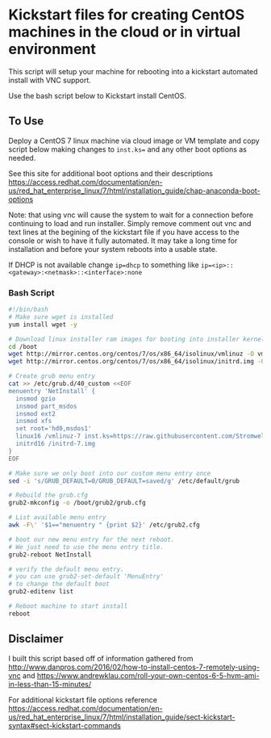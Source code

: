 # Kickstart files for creating CentOS machines in the cloud or in virtual environment

This script will setup your machine for rebooting into a kickstart automated install with VNC support.

Use the bash script below to Kickstart install CentOS.

## To Use

Deploy a CentOS 7 linux machine via cloud image or VM template and copy script below making changes to `inst.ks=` and any other boot options as needed.

See this site for additional boot options and their descriptions <https://access.redhat.com/documentation/en-us/red_hat_enterprise_linux/7/html/installation_guide/chap-anaconda-boot-options>

Note: that using vnc will cause the system to wait for a connection before continuing to load and run installer.
Simply remove comment out vnc and text lines at the begining of the kickstart file if you have access to the console or wish to have it fully automated.
It may take a long time for installation and before your system reboots into a usable state.

If DHCP is not available change `ip=dhcp` to something like `ip=<ip>::<gateway>:<netmask>::<interface>:none`

### Bash Script

```bash
#!/bin/bash
# Make sure wget is installed
yum install wget -y

# Download linux installer ram images for booting into installer kernel
cd /boot
wget http://mirror.centos.org/centos/7/os/x86_64/isolinux/vmlinuz -O vmlinuz-7
wget http://mirror.centos.org/centos/7/os/x86_64/isolinux/initrd.img -O initrd-7.img

# Create grub menu entry
cat >> /etc/grub.d/40_custom <<EOF
menuentry 'NetInstall' {
  insmod gzio
  insmod part_msdos
  insmod ext2
  insmod xfs
  set root='hd0,msdos1'
  linux16 /vmlinuz-7 inst.ks=https://raw.githubusercontent.com/Stromweld/kickstart/master/azure_centos.ks ip=dhcp
  initrd16 /initrd-7.img
}
EOF

# Make sure we only boot into our custom menu entry once
sed -i 's/GRUB_DEFAULT=0/GRUB_DEFAULT=saved/g' /etc/default/grub

# Rebuild the grub.cfg
grub2-mkconfig -o /boot/grub2/grub.cfg

# List available menu entry
awk -F\' '$1=="menuentry " {print $2}' /etc/grub2.cfg

# boot our new menu entry for the next reboot. 
# We just need to use the menu entry title.
grub2-reboot NetInstall

# verify the default menu entry.
# you can use grub2-set-default 'MenuEntry' 
# to change the default boot
grub2-editenv list

# Reboot machine to start install
reboot

```

## Disclaimer

I built this script based off of information gathered from <http://www.danpros.com/2016/02/how-to-install-centos-7-remotely-using-vnc> and <https://www.andrewklau.com/roll-your-own-centos-6-5-hvm-ami-in-less-than-15-minutes/> 

For additional kickstart file options reference <https://access.redhat.com/documentation/en-us/red_hat_enterprise_linux/7/html/installation_guide/sect-kickstart-syntax#sect-kickstart-commands>
